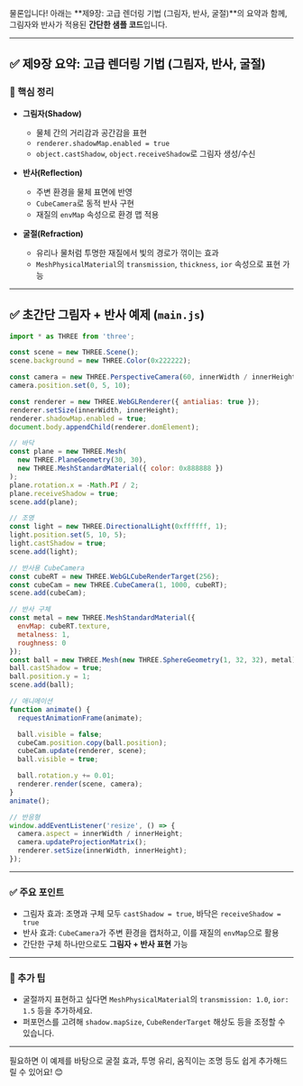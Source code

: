 물론입니다! 아래는 **제9장: 고급 렌더링 기법 (그림자, 반사, 굴절)**의 요약과 함께, 그림자와 반사가 적용된 **간단한 샘플 코드**입니다.

---

## ✅ 제9장 요약: 고급 렌더링 기법 (그림자, 반사, 굴절)

### 📌 핵심 정리

- **그림자(Shadow)**  
  - 물체 간의 거리감과 공간감을 표현  
  - `renderer.shadowMap.enabled = true`  
  - `object.castShadow`, `object.receiveShadow`로 그림자 생성/수신

- **반사(Reflection)**  
  - 주변 환경을 물체 표면에 반영  
  - `CubeCamera`로 동적 반사 구현  
  - 재질의 `envMap` 속성으로 환경 맵 적용

- **굴절(Refraction)**  
  - 유리나 물처럼 투명한 재질에서 빛의 경로가 꺾이는 효과  
  - `MeshPhysicalMaterial`의 `transmission`, `thickness`, `ior` 속성으로 표현 가능

---

## ✅ 초간단 그림자 + 반사 예제 (`main.js`)

```javascript
import * as THREE from 'three';

const scene = new THREE.Scene();
scene.background = new THREE.Color(0x222222);

const camera = new THREE.PerspectiveCamera(60, innerWidth / innerHeight, 0.1, 1000);
camera.position.set(0, 5, 10);

const renderer = new THREE.WebGLRenderer({ antialias: true });
renderer.setSize(innerWidth, innerHeight);
renderer.shadowMap.enabled = true;
document.body.appendChild(renderer.domElement);

// 바닥
const plane = new THREE.Mesh(
  new THREE.PlaneGeometry(30, 30),
  new THREE.MeshStandardMaterial({ color: 0x888888 })
);
plane.rotation.x = -Math.PI / 2;
plane.receiveShadow = true;
scene.add(plane);

// 조명
const light = new THREE.DirectionalLight(0xffffff, 1);
light.position.set(5, 10, 5);
light.castShadow = true;
scene.add(light);

// 반사용 CubeCamera
const cubeRT = new THREE.WebGLCubeRenderTarget(256);
const cubeCam = new THREE.CubeCamera(1, 1000, cubeRT);
scene.add(cubeCam);

// 반사 구체
const metal = new THREE.MeshStandardMaterial({
  envMap: cubeRT.texture,
  metalness: 1,
  roughness: 0
});
const ball = new THREE.Mesh(new THREE.SphereGeometry(1, 32, 32), metal);
ball.castShadow = true;
ball.position.y = 1;
scene.add(ball);

// 애니메이션
function animate() {
  requestAnimationFrame(animate);

  ball.visible = false;
  cubeCam.position.copy(ball.position);
  cubeCam.update(renderer, scene);
  ball.visible = true;

  ball.rotation.y += 0.01;
  renderer.render(scene, camera);
}
animate();

// 반응형
window.addEventListener('resize', () => {
  camera.aspect = innerWidth / innerHeight;
  camera.updateProjectionMatrix();
  renderer.setSize(innerWidth, innerHeight);
});
```

---

### ✅ 주요 포인트
- 그림자 효과: 조명과 구체 모두 `castShadow = true`, 바닥은 `receiveShadow = true`
- 반사 효과: `CubeCamera`가 주변 환경을 캡처하고, 이를 재질의 `envMap`으로 활용
- 간단한 구체 하나만으로도 **그림자 + 반사 표현** 가능

---

### 📌 추가 팁
- 굴절까지 표현하고 싶다면 `MeshPhysicalMaterial`의 `transmission: 1.0`, `ior: 1.5` 등을 추가하세요.
- 퍼포먼스를 고려해 `shadow.mapSize`, `CubeRenderTarget` 해상도 등을 조정할 수 있습니다.

---

필요하면 이 예제를 바탕으로 굴절 효과, 투명 유리, 움직이는 조명 등도 쉽게 추가해드릴 수 있어요! 😊

